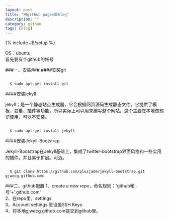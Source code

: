 ```yaml
---
layout: post
title: "用github pages做blog"
description: ""
category: github 
tags: [blog]
---
```

{% include JB/setup %}


OS：ubuntu<br/>
首先要有个github的帐号<br/>

###一、安装###
####安装git<br/>
<p><code>
  $ sudo apt-get install git
</code></p>

####安装jekyll<br/>
<p>
  jekyll；是一个静态站点生成器，它会根据网页源码生成静态文件。它提供了模板、变量、插件等功能，所以实际上可以用来编写整个网站。这个主要在本地做预览使用，可以不安装。
</p>
<p><code>
  $ sudo apt-get install jekyll
</code></p>

####安装Jekyll-Bootstrap<br/>
<p>Jekyll-Bootstrap在Jekyll基础上，集成了twitter-bootstrap界面风格和一些实用的插件，并且易于扩展。可选。
</p>
<p><code>
  $ git clone https://github.com/plusjade/jekyll-bootstrap.git gjwecg.github.com
</code></p>

###二、github配置
1、create a new repo，命名规则：'github帐号'+'.github.com'<br/>
2、在repo里，settings<br/>
3、Account settings 里设置SSH Keys<br/>
4、将本地gjwecg.github.com提交到github里。<br/>





